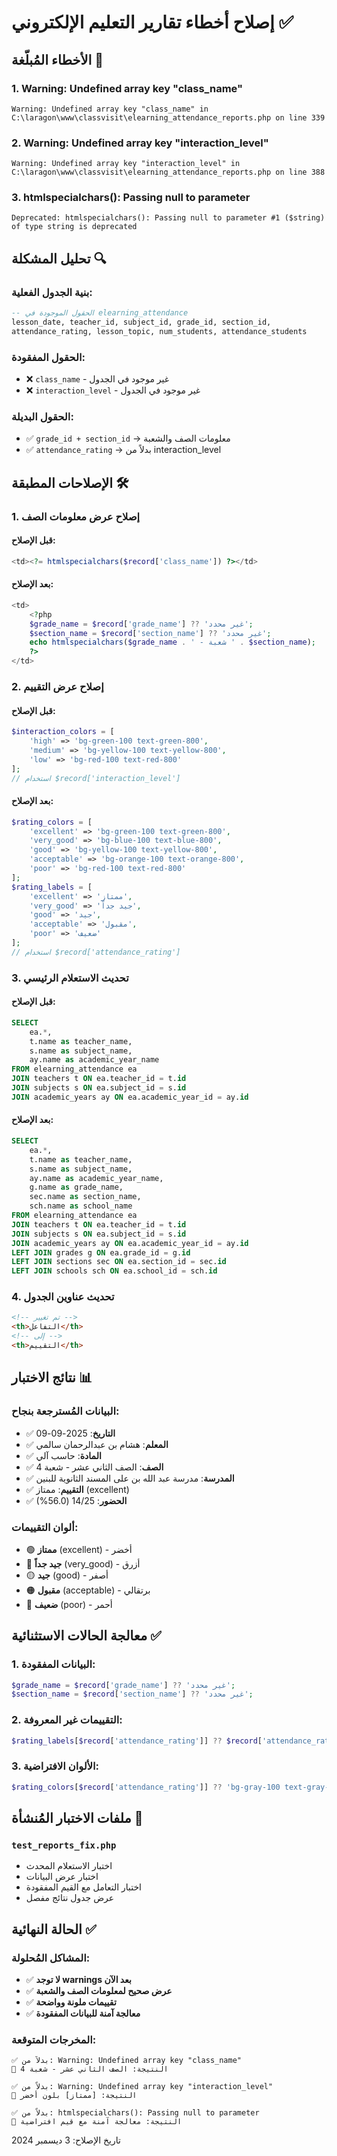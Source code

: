 # إصلاح أخطاء تقارير التعليم الإلكتروني ✅

## الأخطاء المُبلّغة 🚨

### 1. Warning: Undefined array key "class_name"
```
Warning: Undefined array key "class_name" in C:\laragon\www\classvisit\elearning_attendance_reports.php on line 339
```

### 2. Warning: Undefined array key "interaction_level"
```
Warning: Undefined array key "interaction_level" in C:\laragon\www\classvisit\elearning_attendance_reports.php on line 388
```

### 3. htmlspecialchars(): Passing null to parameter
```
Deprecated: htmlspecialchars(): Passing null to parameter #1 ($string) of type string is deprecated
```

## تحليل المشكلة 🔍

### بنية الجدول الفعلية:
```sql
-- الحقول الموجودة في elearning_attendance
lesson_date, teacher_id, subject_id, grade_id, section_id, 
attendance_rating, lesson_topic, num_students, attendance_students
```

### الحقول المفقودة:
- ❌ `class_name` - غير موجود في الجدول
- ❌ `interaction_level` - غير موجود في الجدول

### الحقول البديلة:
- ✅ `grade_id + section_id` → معلومات الصف والشعبة
- ✅ `attendance_rating` → بدلاً من interaction_level

## الإصلاحات المطبقة 🛠️

### 1. إصلاح عرض معلومات الصف
#### قبل الإصلاح:
```php
<td><?= htmlspecialchars($record['class_name']) ?></td>
```

#### بعد الإصلاح:
```php
<td>
    <?php
    $grade_name = $record['grade_name'] ?? 'غير محدد';
    $section_name = $record['section_name'] ?? 'غير محدد';
    echo htmlspecialchars($grade_name . ' - شعبة ' . $section_name);
    ?>
</td>
```

### 2. إصلاح عرض التقييم
#### قبل الإصلاح:
```php
$interaction_colors = [
    'high' => 'bg-green-100 text-green-800',
    'medium' => 'bg-yellow-100 text-yellow-800',
    'low' => 'bg-red-100 text-red-800'
];
// استخدام $record['interaction_level']
```

#### بعد الإصلاح:
```php
$rating_colors = [
    'excellent' => 'bg-green-100 text-green-800',
    'very_good' => 'bg-blue-100 text-blue-800',
    'good' => 'bg-yellow-100 text-yellow-800',
    'acceptable' => 'bg-orange-100 text-orange-800',
    'poor' => 'bg-red-100 text-red-800'
];
$rating_labels = [
    'excellent' => 'ممتاز',
    'very_good' => 'جيد جداً',
    'good' => 'جيد',
    'acceptable' => 'مقبول',
    'poor' => 'ضعيف'
];
// استخدام $record['attendance_rating']
```

### 3. تحديث الاستعلام الرئيسي
#### قبل الإصلاح:
```sql
SELECT 
    ea.*,
    t.name as teacher_name,
    s.name as subject_name,
    ay.name as academic_year_name
FROM elearning_attendance ea
JOIN teachers t ON ea.teacher_id = t.id
JOIN subjects s ON ea.subject_id = s.id
JOIN academic_years ay ON ea.academic_year_id = ay.id
```

#### بعد الإصلاح:
```sql
SELECT 
    ea.*,
    t.name as teacher_name,
    s.name as subject_name,
    ay.name as academic_year_name,
    g.name as grade_name,
    sec.name as section_name,
    sch.name as school_name
FROM elearning_attendance ea
JOIN teachers t ON ea.teacher_id = t.id
JOIN subjects s ON ea.subject_id = s.id
JOIN academic_years ay ON ea.academic_year_id = ay.id
LEFT JOIN grades g ON ea.grade_id = g.id
LEFT JOIN sections sec ON ea.section_id = sec.id
LEFT JOIN schools sch ON ea.school_id = sch.id
```

### 4. تحديث عناوين الجدول
```html
<!-- تم تغيير -->
<th>التفاعل</th>
<!-- إلى -->
<th>التقييم</th>
```

## نتائج الاختبار 📊

### البيانات المُسترجعة بنجاح:
- ✅ **التاريخ**: 2025-09-09
- ✅ **المعلم**: هشام بن عبدالرحمان سالمي
- ✅ **المادة**: حاسب آلي
- ✅ **الصف**: الصف الثاني عشر - شعبة 4
- ✅ **المدرسة**: مدرسة عبد الله بن على المسند الثانوية للبنين
- ✅ **التقييم**: ممتاز (excellent)
- ✅ **الحضور**: 14/25 (56.0%)

### ألوان التقييمات:
- 🟢 **ممتاز** (excellent) - أخضر
- 🔵 **جيد جداً** (very_good) - أزرق
- 🟡 **جيد** (good) - أصفر
- 🟠 **مقبول** (acceptable) - برتقالي
- 🔴 **ضعيف** (poor) - أحمر

## معالجة الحالات الاستثنائية ✅

### 1. البيانات المفقودة:
```php
$grade_name = $record['grade_name'] ?? 'غير محدد';
$section_name = $record['section_name'] ?? 'غير محدد';
```

### 2. التقييمات غير المعروفة:
```php
$rating_labels[$record['attendance_rating']] ?? $record['attendance_rating']
```

### 3. الألوان الافتراضية:
```php
$rating_colors[$record['attendance_rating']] ?? 'bg-gray-100 text-gray-800'
```

## ملفات الاختبار المُنشأة 📁

### `test_reports_fix.php`
- اختبار الاستعلام المحدث
- اختبار عرض البيانات
- اختبار التعامل مع القيم المفقودة
- عرض جدول نتائج مفصل

## الحالة النهائية ✅

### المشاكل المُحلولة:
- ✅ **لا توجد warnings بعد الآن**
- ✅ **عرض صحيح لمعلومات الصف والشعبة**
- ✅ **تقييمات ملونة وواضحة**
- ✅ **معالجة آمنة للبيانات المفقودة**

### المخرجات المتوقعة:
```
✅ بدلاً من: Warning: Undefined array key "class_name"
🎯 النتيجة: الصف الثاني عشر - شعبة 4

✅ بدلاً من: Warning: Undefined array key "interaction_level"  
🎯 النتيجة: [ممتاز] بلون أخضر

✅ بدلاً من: htmlspecialchars(): Passing null to parameter
🎯 النتيجة: معالجة آمنة مع قيم افتراضية
```

تاريخ الإصلاح: 3 ديسمبر 2024

